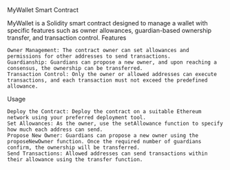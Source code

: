 MyWallet Smart Contract

MyWallet is a Solidity smart contract designed to manage a wallet with specific features such as owner allowances, guardian-based ownership transfer, and transaction control.
Features

    Owner Management: The contract owner can set allowances and permissions for other addresses to send transactions.
    Guardianship: Guardians can propose a new owner, and upon reaching a consensus, the ownership can be transferred.
    Transaction Control: Only the owner or allowed addresses can execute transactions, and each transaction must not exceed the predefined allowance.

Usage

    Deploy the Contract: Deploy the contract on a suitable Ethereum network using your preferred deployment tool.
    Set Allowances: As the owner, use the setAllowance function to specify how much each address can send.
    Propose New Owner: Guardians can propose a new owner using the proposeNewOwner function. Once the required number of guardians confirm, the ownership will be transferred.
    Send Transactions: Allowed addresses can send transactions within their allowance using the transfer function.
